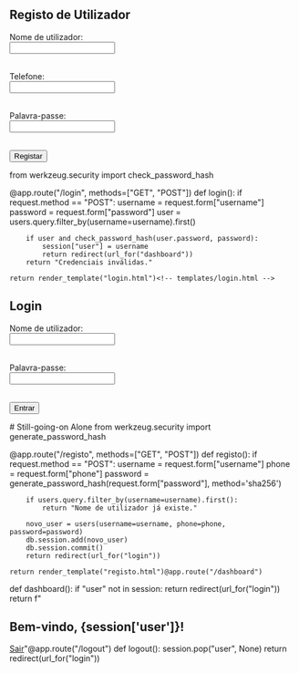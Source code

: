 <!-- templates/registo.html -->
<h2>Registo de Utilizador</h2>
<form method="POST">
  <label>Nome de utilizador:</label><br>
  <input type="text" name="username" required><br><br>

  <label>Telefone:</label><br>
  <input type="text" name="phone" required><br><br>

  <label>Palavra-passe:</label><br>
  <input type="password" name="password" required><br><br>

  <button type="submit">Registar</button>
</form>from werkzeug.security import check_password_hash

@app.route("/login", methods=["GET", "POST"])
def login():
    if request.method == "POST":
        username = request.form["username"]
        password = request.form["password"]
        user = users.query.filter_by(username=username).first()

        if user and check_password_hash(user.password, password):
            session["user"] = username
            return redirect(url_for("dashboard"))
        return "Credenciais inválidas."

    return render_template("login.html")<!-- templates/login.html -->
<h2>Login</h2>
<form method="POST">
  <label>Nome de utilizador:</label><br>
  <input type="text" name="username" required><br><br>

  <label>Palavra-passe:</label><br>
  <input type="password" name="password" required><br><br>

  <button type="submit">Entrar</button>
</form># Still-going-on
Alone
from werkzeug.security import generate_password_hash

@app.route("/registo", methods=["GET", "POST"])
def registo():
    if request.method == "POST":
        username = request.form["username"]
        phone = request.form["phone"]
        password = generate_password_hash(request.form["password"], method='sha256')

        if users.query.filter_by(username=username).first():
            return "Nome de utilizador já existe."

        novo_user = users(username=username, phone=phone, password=password)
        db.session.add(novo_user)
        db.session.commit()
        return redirect(url_for("login"))

    return render_template("registo.html")@app.route("/dashboard")
def dashboard():
    if "user" not in session:
        return redirect(url_for("login"))
    return f"<h2>Bem-vindo, {session['user']}!</h2><a href='/logout'>Sair</a>"@app.route("/logout")
def logout():
    session.pop("user", None)
    return redirect(url_for("login"))